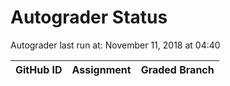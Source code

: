 # Autograder Status
Autograder last run at: November 11, 2018 at 04:40

| GitHub ID | Assignment | Graded Branch |
|-----------|------------|---------------|
